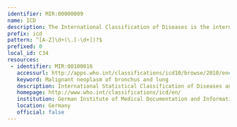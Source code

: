 ```yaml
---
identifier: MIR:00000009
name: ICD
description: The International Classification of Diseases is the international standard diagnostic classification for all general epidemiological and many health management purposes.
prefix: icd
pattern: ^[A-Z]\d+(\.[-\d+])?$
prefixed: 0
local_id: C34
resources:
 - identifier: MIR:00100016
   accessurl: http://apps.who.int/classifications/icd10/browse/2010/en#/${lid}
   keyword: Malignant neoplasm of bronchus and lung
   description: International Statistical Classification of Diseases and Related Health Problems
   homepage: http://www.who.int/classifications/icd/en/
   institution: German Institute of Medical Documentation and Information
   location: Germany
   official: false
---
```

